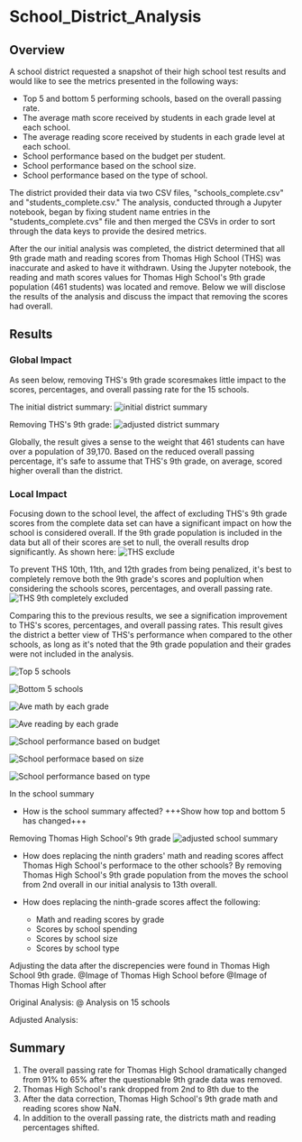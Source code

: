# School_District_Analysis
## Overview
A school district requested a snapshot of their high school test results and would like to see the metrics presented in the following ways:

* Top 5 and bottom 5 performing schools, based on the overall passing rate.
* The average math score received by students in each grade level at each school.
* The average reading score received by students in each grade level at each school.
* School performance based on the budget per student.
* School performance based on the school size.
* School performance based on the type of school.

The district provided their data via two CSV files, "schools_complete.csv" and "students_complete.csv." The analysis, conducted through a Jupyter notebook, began by fixing student name entries in the "students_complete.cvs" file and then merged the CSVs in order to sort through the data keys to provide the desired metrics.

After the our initial analysis was completed, the district determined that all 9th grade math and reading scores from Thomas High School (THS) was inaccurate and asked to have it withdrawn. Using the Jupyter notebook, the reading and math scores values for Thomas High School's 9th grade population (461 students) was located and remove. Below we will disclose the results of the analysis and discuss the impact that removing the scores had overall.

## Results
### Global Impact
As seen below, removing THS's 9th grade scoresmakes little impact to the scores, percentages, and overall passing rate for the 15 schools. 

The initial district summary: 
![initial district summary](https://github.com/jp3tty/School_District_Analysis/blob/main/Images/initial_district_summary.PNG)

Removing THS's 9th grade:
![adjusted district summary](https://github.com/jp3tty/School_District_Analysis/blob/main/Images/adjusted_district_summary.PNG)

Globally, the result gives a sense to the weight that 461 students can have over a population of 39,170. Based on the reduced overall passing percentage, it's safe to assume that THS's 9th grade, on average, scored higher overall than the district.

### Local Impact
Focusing down to the school level, the affect of excluding THS's 9th grade scores from the complete data set can have a significant impact on how the school is considered overall. If the 9th grade population is included in the data but all of their scores are set to null, the overall results drop significantly. As shown here:
![THS exclude](https://github.com/jp3tty/School_District_Analysis/blob/main/Images/adjusted_THS_exclude.PNG)

To prevent THS 10th, 11th, and 12th grades from being penalized, it's best to completely remove both the 9th grade's scores and poplultion when considering the schools scores, percentages, and overall passing rate.
![THS 9th completely excluded](https://github.com/jp3tty/School_District_Analysis/blob/main/Images/adjusted_THS_results_(9removed).PNG)

Comparing this to the previous results, we see a signification improvement to THS's scores, percentages, and overall passing rates. This result gives the district a better view of THS's performance when compared to the other schools, as long as it's noted that the 9th grade population and their grades were not included in the analysis.

![Top 5 schools](https://github.com/jp3tty/School_District_Analysis/blob/main/Images/adjusted_top5.PNG)

![Bottom 5 schools](https://github.com/jp3tty/School_District_Analysis/blob/main/Images/adjusted_bottom5.PNG)

![Ave math by each grade](https://github.com/jp3tty/School_District_Analysis/blob/main/Images/adjusted_school_math_scores.PNG)

![Ave reading by each grade](https://github.com/jp3tty/School_District_Analysis/blob/main/Images/adjusted_school_reading_scores.PNG)

![School performance based on budget](https://github.com/jp3tty/School_District_Analysis/blob/main/Images/adjusted_school_spending_per_student_size_type.PNG)

![School performace based on size](https://github.com/jp3tty/School_District_Analysis/blob/main/Images/adjusted_scores_per_school_size.PNG)

![School performance based on type](https://github.com/jp3tty/School_District_Analysis/blob/main/Images/adjusted_scores_per_school_type.PNG)


In the school summary 

* How is the school summary affected?
+++Show how top and bottom 5 has changed+++

Removing Thomas High School's 9th grade
![adjusted school summary](https://github.com/jp3tty/School_District_Analysis/blob/main/Images/adjusted_school_summary.PNG)

* How does replacing the ninth graders' math and reading scores affect Thomas High School's performace to the other schools?
By removing Thomas High School's 9th grade population from the moves the school from 2nd overall in our initial analysis to 13th overall.

* How does replacing the ninth-grade scores affect the following:
  * Math and reading scores by grade
  * Scores by school spending
  * Scores by school size
  * Scores by school type

Adjusting the data after the discrepencies were found in Thomas High School 9th grade.
@Image of Thomas High School before
@Image of Thomas High School after

Original Analysis:
@ Analysis on 15 schools



Adjusted Analysis:


## Summary
1. The overall passing rate for Thomas High School dramatically changed from 91% to 65% after the questionable 9th grade data was removed.
2. Thomas High School's rank dropped from 2nd to 8th due to the 
3. After the data correction, Thomas High School's 9th grade math and reading scores show NaN.
4. In addition to the overall passing rate, the districts math and reading percentages shifted. 
